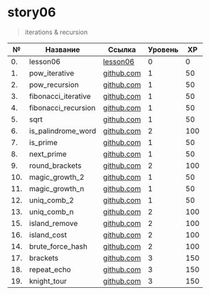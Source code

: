 # story06

> iterations & recursion

| №   | Название            | Ссылка                                        | Уровень | XP  |
| --- | ------------------- | --------------------------------------------- | ------- | --- |
| 0.  | lesson06            | [lesson06](./lesson06/README.md)              | 0       | 0   |
| 1.  | pow_iterative       | [github.com](./pow_iterative/README.md)       | 1       | 50  |
| 2.  | pow_recursion       | [github.com](./pow_recursion/README.md)       | 1       | 50  |
| 3.  | fibonacci_iterative | [github.com](./fibonacci_iterative/README.md) | 1       | 50  |
| 4.  | fibonacci_recursion | [github.com](./fibonacci_recursion/README.md) | 1       | 50  |
| 5.  | sqrt                | [github.com](./sqrt/README.md)                | 1       | 50  |
| 6.  | is_palindrome_word  | [github.com](./is_palindrome_word/README.md)  | 2       | 100 |
| 7.  | is_prime            | [github.com](./is_prime/README.md)            | 1       | 50  |
| 8.  | next_prime          | [github.com](./next_prime/README.md)          | 1       | 50  |
| 9.  | round_brackets      | [github.com](./round_brackets/README.md)      | 2       | 100 |
| 10. | magic_growth_2      | [github.com](./magic_growth_2/README.md)      | 1       | 50  |
| 11. | magic_growth_n      | [github.com](./magic_growth_n/README.md)      | 1       | 50  |
| 12. | uniq_comb_2         | [github.com](./uniq_comb_2/README.md)         | 1       | 50  |
| 13. | uniq_comb_n         | [github.com](./uniq_comb_n/README.md)         | 2       | 100 |
| 15. | island_remove       | [github.com](./island_remove/README.md)       | 2       | 100 |
| 16. | island_cost         | [github.com](./island_cost/README.md)         | 2       | 100 |
| 14. | brute_force_hash    | [github.com](./brute_force_hash/README.md)    | 2       | 100 |
| 17. | brackets            | [github.com](./brackets/README.md)            | 3       | 150 |
| 18. | repeat_echo         | [github.com](./repeat_echo/README.md)         | 3       | 150 |
| 19. | knight_tour         | [github.com](./knight_tour/README.md)         | 3       | 150 |
